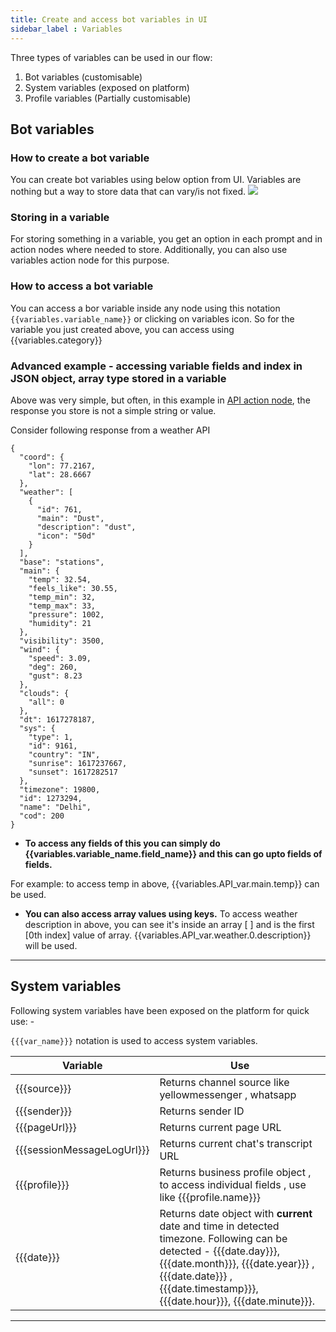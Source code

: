 ```yaml
---
title: Create and access bot variables in UI
sidebar_label : Variables
---
```


Three types of variables can be used in our flow: 
1. Bot variables (customisable)
2. System variables (exposed on platform)
3. Profile variables (Partially customisable)


## Bot variables

### How to create a bot variable

You can create bot variables using below option from UI. Variables are nothing but a way to store data that can vary/is not fixed.
![](https://i.imgur.com/rQFoICf.gif)


### Storing in a variable
For storing something in a variable, you get an option in each prompt and in action nodes where needed to store. 
Additionally, you can also use variables action node for this purpose.

### How to access a bot variable

You can access a bor variable inside any node using this notation `{{variables.variable_name}}` or clicking on variables icon. 
So for the variable you just created above, you can access using {{variables.category}}

### Advanced example - accessing variable fields and index in JSON object, array type stored in a variable

Above was very simple, but often, in this example in [API action node](https://docs.yellowmessenger.com/docs/documentation/concepts/response-types-action-logic#api), the response you store is not a simple string or value.

Consider following response from a weather API

```
{
  "coord": {
    "lon": 77.2167,
    "lat": 28.6667
  },
  "weather": [
    {
      "id": 761,
      "main": "Dust",
      "description": "dust",
      "icon": "50d"
    }
  ],
  "base": "stations",
  "main": {
    "temp": 32.54,
    "feels_like": 30.55,
    "temp_min": 32,
    "temp_max": 33,
    "pressure": 1002,
    "humidity": 21
  },
  "visibility": 3500,
  "wind": {
    "speed": 3.09,
    "deg": 260,
    "gust": 8.23
  },
  "clouds": {
    "all": 0
  },
  "dt": 1617278187,
  "sys": {
    "type": 1,
    "id": 9161,
    "country": "IN",
    "sunrise": 1617237667,
    "sunset": 1617282517
  },
  "timezone": 19800,
  "id": 1273294,
  "name": "Delhi",
  "cod": 200
}
```

* **To access any fields of this you can simply do {{variables.variable_name.field_name}} and this can go upto fields of fields.**

For example: to access temp in above, {{variables.API_var.main.temp}} can be used. 

* **You can also access array values using keys.** 
To access weather description in above, you can see it's inside an array [ ] and is the first [0th index] value of array. 
{{variables.API_var.weather.0.description}} will be used. 

---

## System variables 

Following system variables have been exposed on the platform for quick use: -

`{{{var_name}}}` notation is used to access system variables. 


| Variable | Use |  
| -------- | -------- | 
|{{{source}}}|Returns channel source like yellowmessenger , whatsapp   | 
| {{{sender}}} | Returns sender ID|
| {{{pageUrl}}} | Returns current page URL|
| {{{sessionMessageLogUrl}}} | Returns current chat's transcript URL |
| {{{profile}}} | Returns business profile object , to access individual fields , use like {{{profile.name}}}|
| {{{date}}} | Returns date object with **current** date and time in detected timezone. Following can be detected - {{{date.day}}}, {{{date.month}}}, {{{date.year}}} , {{{date.date}}} , {{{date.timestamp}}}, {{{date.hour}}}, {{{date.minute}}}. 


---
